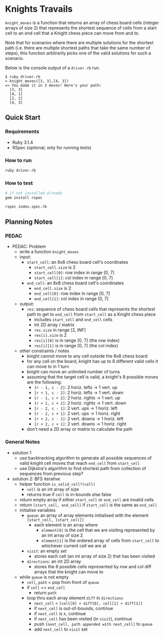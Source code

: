 # Knights Travails

`knight_moves` is a function that returns an array of chess board cells (integer arrays of size 2) that represents the shortest sequence of cells from a start cell to an end cell that a Knight chess piece can move from and to.

Note that for scenarios where there are multiple solutions for the shortest path (i.e. there are multiple shortest paths that take the same number of steps), this function arbitrarily picks one of the valid solutions for such a scenario.

Below is the console output of a `driver.rb` run.

```
$ ruby driver.rb
> knight_moves([3, 3],[4, 3])
=> You made it in 3 moves! Here's your path:
  [3, 3]
  [4, 1]
  [2, 2]
  [4, 3]
```

## Quick Start

### Requirements

- Ruby 3.1.4
- RSpec (optional; only for running tests)

### How to run

```bash
ruby driver.rb
```

### How to test

```bash
# if not installed already
gem install rspec

rspec index.spec.rb
```

## Planning Notes

### PEDAC

- PEDAC: Problem
    - write a function `knight_moves`
    - input:
        - `start_cell`: an 8x8 chess board cell's coordinates
            - `start_cell.size` is 2
            - `start_cell[0]`: row index in range \[0, 7]
            - `start_cell[1]`: col index in range \[0, 7]
        - `end_cell`: an 8x8 chess board cell's coordinates
            - `end_cell.size` is 2
            - `end_cell[0]`: row index in range \[0, 7]
            - `end_cell[1]`: col index in range \[0, 7]
    - output:
        - `res`: sequence of chess board cells that represents the shortest path to get to `end_cell` from `start_cell` as a Knight chess piece
            - includes `start_cell` and `end_cell` cells
            - int 2D array / matrix
            - `res.size` in range \[2, INF]
            - `res[i].size` is 2
            - `res[i][0]` is in range \[0, 7] (the row index)
            - `res[i][1]` is in range \[0, 7] (the col index)
    - other constraints / notes
        - knight cannot move to any cell outside the 8x8 chess board
        - for any cell on the board, knight has up to 8 different valid cells it can move to in 1 turn
        - knight can move an unlimited number of turns
        - assuming that the target cell is valid, a knight's 8 possible moves are the following:
            - `[r - 1, c - 2]`: 2 horiz. lefts -> 1 vert. up
            - `[r + 1, c - 2]`: 2 horiz. lefts -> 1 vert. down
            - `[r - 1, c + 2]`: 2 horiz. rights -> 1 vert. up
            - `[r + 1, c + 2]`: 2 horiz. rights -> 1 vert. down
            - `[r - 2, c - 1]`: 2 vert. ups -> 1 horiz. left
            - `[r - 2, c + 1]`: 2 vert. ups -> 1 horiz. right
            - `[r + 2, c - 1]`: 2 vert. downs -> 1 horiz. left
            - `[r + 2, c + 1]`: 2 vert. downs -> 1 horiz. right
        - don't need a 2D array or matrix to calculate the path

### General Notes

- solution 1
    - use backtracking algorithm to generate all possible sequences of valid knight cell moves that reach `end_cell` from `start_cell`
    - use Dijkstra's algorithm to find shortest path from collection of sequences from previous step?
- solution 2: BFS iterative
    - helper function `is_valid_cell?(cell)`
        - `cell` is an int array of size
        - returns true if `cell` is in-bounds else false
    - return empty array if either `start_cell` or `end_cell` are invalid cells
    - return `[start_cell, end_cell]` if `start_cell` is the same as `end_cell`
    - initialise variables
        - `queue`: an array of array elements initialised with the element `[start_cell, [start_cell]]`
            - each element is an array where
                - `element[0]` is the cell that we are visiting represented by an int array of size 2
                - `element[1]` is the ordered array of cells from `start_cell` to whichever current cell we are at
        - `visit`: an empty set
            - stores each cell (an int array of size 2) that has been visited
        - `directions`: an int 2D array
            - stores the 8 possible cells represented by row and col diff arrays that the knight can move to
    - while `queue` is not empty
        - `cell`, `path` = pop from front of `queue`
        - if `cell` == `end_cell`
            - return `path`
        - loop thru each array element `diff` in `directions`
            - `next_cell` = `[cell[0] + diff[0], cell[1] + diff[1]]`
            - if `next_cell` is out-of-bounds, continue
            - if `next_cell` is x, continue
            - if `next_cell` has been visited (in `visit`), continue
            - push `[next_cell, path appended with next_cell]` to `queue`
            - add `next_cell` to `visit` set

